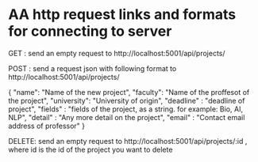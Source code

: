 
  # AA http request links and formats for connecting to server

  GET : send an empty request to http://localhost:5001/api/projects/

  POST : send a request json with following format to http://localhost:5001/api/projects/

  {
    "name": "Name of the new project",
    "faculty": "Name of the proffesot of the project",
    "university": "University of origin",
    "deadline" : "deadline of project",
    "fields" : "fields of the project, as a string. for example: Bio, AI, NLP",
    "detail" : "Any more detail on the project",
    "email" : "Contact email address of professor"
}

DELETE: send an empty request to http://localhost:5001/api/projects/:id , where id is the id of the project you want to delete
  